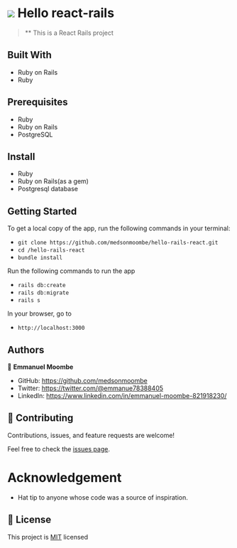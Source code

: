 # ![](https://img.shields.io/badge/Microverse-blueviolet) Hello react-rails
> ** This is a React Rails project



## Built With

- Ruby on Rails
- Ruby

## Prerequisites

- Ruby
- Ruby on Rails
- PostgreSQL

## Install

- Ruby
- Ruby on Rails(as a gem)
- Postgresql database

## Getting Started

To get a local copy of the app, run the following commands in your terminal:
- `git clone https://github.com/medsonmoombe/hello-rails-react.git`
- `cd /hello-rails-react`
- `bundle install`

Run the following commands to run the app

- `rails db:create`
- `rails db:migrate`
- `rails s`

In your browser, go to

- `http://localhost:3000`


## Authors

👤   **Emmanuel Moombe**

- GitHub: https://github.com/medsonmoombe
- Twitter: https://twitter.com/@emmanue78388405
- LinkedIn: https://www.linkedin.com/in/emmanuel-moombe-821918230/


## 🤝 Contributing

Contributions, issues, and feature requests are welcome!

Feel free to check the [issues page](https://github.com/aimalamiri/Ruby-Catalog/issues).

# Acknowledgement

- Hat tip to anyone whose code was a source of inspiration.
## 📝 License

This project is [MIT](https://github.com/medsonmoombe/Budget-App-rails/blob/dev/LICENSE) licensed
